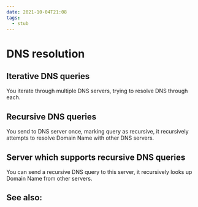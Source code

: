 ```yaml
---
date: 2021-10-04T21:08
tags: 
  - stub
---
```


# DNS resolution

## Iterative DNS queries

You iterate through multiple DNS servers, trying to resolve DNS through each.

## Recursive DNS queries

You send to DNS server once, marking query as recursive, it recursively attempts to resolve Domain Name with other DNS servers.

## Server which supports recursive DNS queries

You can send a recursive DNS query to this server, it recursively looks up Domain Name from other servers.


## See also:

<f9e5dc58>
